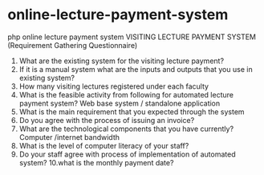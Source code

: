 # online-lecture-payment-system
php  online lecture payment system
VISITING LECTURE PAYMENT SYSTEM
(Requirement Gathering Questionnaire)
1.	What are the existing system for the visiting lecture payment?
2.	If it is a manual system what are the inputs and outputs that you use in existing system?
3.	How many visiting lectures registered under each faculty
4.	 What is the feasible activity from following for automated lecture payment system? Web base system / standalone application
5.	What is the main requirement that you expected through the system
6.	Do you agree with the process of issuing an invoice?
7.	What are the technological components that you have currently? Computer /internet bandwidth 
8.	What is the level of computer literacy of your staff?
9.	Do your staff agree with process of implementation of automated system?
10.what is the monthly payment date?  
